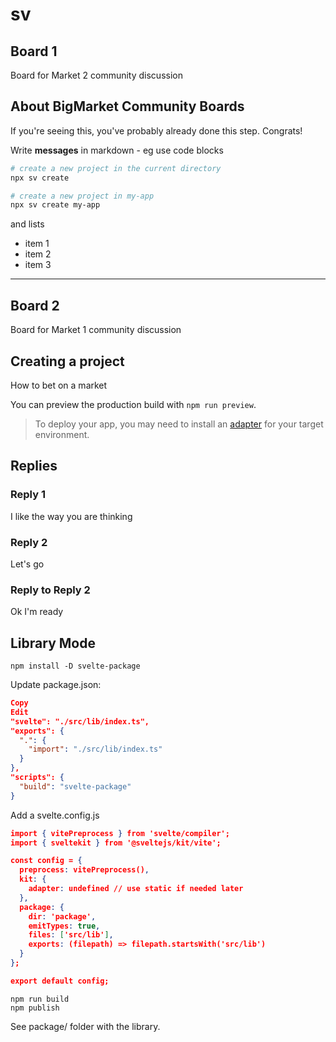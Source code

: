 # sv

## Board 1

Board for Market 2 community discussion

## About BigMarket Community Boards

If you're seeing this, you've probably already done this step. Congrats!

Write **messages** in markdown - eg use code blocks

```bash
# create a new project in the current directory
npx sv create

# create a new project in my-app
npx sv create my-app
```

and lists

- item 1
- item 2
- item 3

---

## Board 2

Board for Market 1 community discussion

## Creating a project

How to bet on a market

You can preview the production build with `npm run preview`.

> To deploy your app, you may need to install an [adapter](https://svelte.dev/docs/kit/adapters) for your target environment.

## Replies

### Reply 1

I like the way you are thinking

### Reply 2

Let's go

### Reply to Reply 2

Ok I'm ready

## Library Mode

```
npm install -D svelte-package
```

Update package.json:

```json
Copy
Edit
"svelte": "./src/lib/index.ts",
"exports": {
  ".": {
    "import": "./src/lib/index.ts"
  }
},
"scripts": {
  "build": "svelte-package"
}
```

Add a svelte.config.js

```json
import { vitePreprocess } from 'svelte/compiler';
import { sveltekit } from '@sveltejs/kit/vite';

const config = {
  preprocess: vitePreprocess(),
  kit: {
    adapter: undefined // use static if needed later
  },
  package: {
    dir: 'package',
    emitTypes: true,
    files: ['src/lib'],
    exports: (filepath) => filepath.startsWith('src/lib')
  }
};

export default config;
```

```
npm run build
npm publish
```

See package/ folder with the library.
